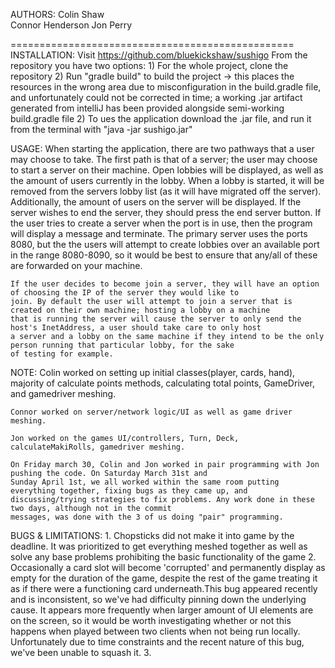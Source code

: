 AUTHORS:
	Colin	Shaw	
	Connor 	Henderson
	Jon	Perry
	
=================================================
INSTALLATION:
	Visit https://github.com/bluekickshaw/sushigo 
	From the repository you have two options:
		1) For the whole project, clone the repository
		2) Run "gradle build" to build the project
			-> this places the resources in the wrong area due to misconfiguration in the build.gradle file,
			and unfortunately could not be corrected in time; a working .jar artifact generated from intelliJ has
			been provided alongside semi-working build.gradle file
		2) To ues the application download the .jar file, and run it from the terminal with "java -jar sushigo.jar"

USAGE:
	When starting the application, there are two pathways that a user may choose to take. The first path is that of a server; 
	the user may choose to start a server on their machine. Open lobbies will be displayed, as well as the amount of users 
	currently in the lobby. When a lobby is started, it will be removed from the servers lobby list (as it will have migrated 
	off the server). Additionally, the amount of users on the server will be displayed. If the server wishes to end the 
	server, they should press the end server button. If the user tries to create a server when the port is in use, then the 
	program will display a message and terminate. The primary server uses the ports 8080, but the the users will attempt to 
	create lobbies over an available port in the range 8080-8090, so it would be best to ensure that any/all of these are 
	forwarded on your machine.	

	If the user decides to become join a server, they will have an option of choosing the IP of the server they would like to 
	join. By default the user will attempt to join a server that is created on their own machine; hosting a lobby on a machine 
	that is running the server will cause the server to only send the host's InetAddress, a user should take care to only host 
	a server and a lobby on the same machine if they intend to be the only person running that particular lobby, for the sake 
	of testing for example. 
	
NOTE:
	Colin worked on setting up initial classes(player, cards, hand), majority of calculate points methods, calculating
	total points, GameDriver, and gamedriver meshing.

	Connor worked on server/network logic/UI as well as game driver meshing.

	Jon worked on the games UI/controllers, Turn, Deck, calculateMakiRolls, gamedriver meshing.

	On Friday march 30, Colin and Jon worked in pair programming with Jon pushing the code. On Saturday March 31st and
	Sunday April 1st, we all worked within the same room putting everything together, fixing bugs as they came up, and
	discussing/trying strategies to fix problems. Any work done in these two days, although not in the commit
	messages, was done with the 3 of us doing "pair" programming.


BUGS & LIMITATIONS: 
	1. Chopsticks did not make it into game by the deadline. It was prioritized to get everything meshed together as well as
	solve any base problems prohibiting the basic functionality of the game
	2. Occasionally a card slot will become 'corrupted' and permanently display as empty for the duration of the game,
	despite the rest of the game treating it as if there were a functioning card underneath.This bug appeared recently and is 
	inconsistent, so we've had difficulty pinning down the underlying cause. It appears more frequently when larger amount of 
	UI elements are on the screen, so it would be worth investigating whether or not this happens when played between two 
	clients when not being run locally. Unfortunately due to time constraints and the recent nature of this bug, we've been 
	unable to squash it.
	3.
	

